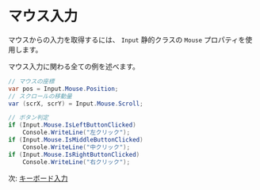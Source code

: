 # マウス入力

マウスからの入力を取得するには、 `Input` 静的クラスの `Mouse` プロパティを使用します。

マウス入力に関わる全ての例を述べます。

```cs
// マウスの座標
var pos = Input.Mouse.Position;
// スクロールの移動量
var (scrX, scrY) = Input.Mouse.Scroll;

// ボタン判定
if (Input.Mouse.IsLeftButtonClicked)
	Console.WriteLine("左クリック");
if (Input.Mouse.IsMiddleButtonClicked)
	Console.WriteLine("中クリック");
if (Input.Mouse.IsRightButtonClicked)
	Console.WriteLine("右クリック");
```

次: [キーボード入力](keyboard.md)
